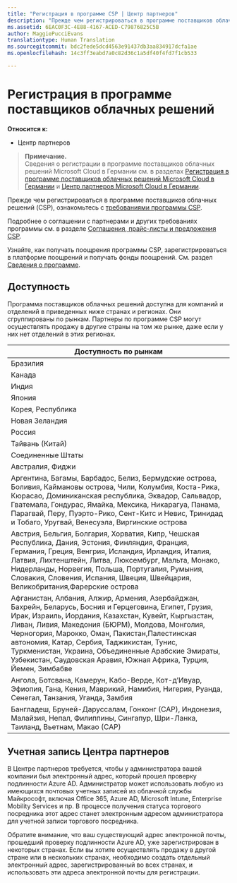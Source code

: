 ```yaml
---
title: "Регистрация в программе CSP | Центр партнеров"
description: "Прежде чем регистрироваться в программе поставщиков облачных решений, ознакомьтесь с требованиями программы CSP."
ms.assetid: 6EAC0F3C-4E88-4167-ACED-C79876825C5B
author: MaggiePucciEvans
translationtype: Human Translation
ms.sourcegitcommit: bdc2fede5dcd4563e91437db3aa834917dcfa1ae
ms.openlocfilehash: 14c3ff3eabd7a0c82d36c1a5df40f4fd7f1cb533

---
```


# Регистрация в программе поставщиков облачных решений

**Относится к:**

-  Центр партнеров

>**Примечание.**<br>
Сведения о регистрации в программе поставщиков облачных решений Microsoft Cloud в Германии см. в разделах [Регистрация в программе поставщиков облачных решений Microsoft Cloud в Германии](enroll-in-csp-for-microsoft-cloud-germany.md) и [Центр партнеров Microsoft Cloud в Германии](partner-center-for-microsoft-cloud-germany.md).

Прежде чем регистрироваться в программе поставщиков облачных решений (CSP), ознакомьтесь с [требованиями программы CSP]( http://go.microsoft.com/fwlink/p/?LinkId=617116).

Подробнее о соглашении с партнерами и других требованиях программы см. в разделе [Соглашения, прайс-листы и предложения CSP](csp-documents-and-learning-resources.md).

Узнайте, как получать поощрения программы CSP, зарегистрироваться в платформе поощрений и получать фонды поощрений. См. раздел [Сведения о программе](https://go.microsoft.com/fwlink/?linkid=831533).

## <a href="" id="markets"></a>Доступность


Программа поставщиков облачных решений доступна для компаний и отделений в приведенных ниже странах и регионах. Они сгруппированы по рынкам. Партнеры по программе CSP могут осуществлять продажу в другие страны на том же рынке, даже если у них нет отделений в этих регионах.

| Доступность по рынкам                                                                                                                                                                                                                                                                                                                                                                                                                 |
|----------------------------------------------------------------------------------------------------------------------------------------------------------------------------------------------------------------------------------------------------------------------------------------------------------------------------------------------------------------------------------------------------------------------------------------|
| Бразилия                                                                                                                                                                                                                                                                                                                                                                                                                                 |
| Канада                                                                                                                                                                                                                                                                                                                                                                                                                                 |
| Индия                                                                                                                                                                                                                                                                                                                                                                                                                                  |
| Япония                                                                                                                                                                                                                                                                                                                                                                                                                                  |
| Корея, Республика                                                                                                                                                                                                                                                                                                                                                                                                                                  |
| Новая Зеландия                                                                                                                                                                                                                                                                                                                                                                                                                            |
| Россия                                                                                                                                                                                                                                                                                                                                                                                                                                 |
| Тайвань (Китай)                                                                                                                                                                                                                                                                                                                                                                                                                                 |
| Соединенные Штаты                                                                                                                                                                                                                                                                                                                                                                                                                          |
| Австралия, Фиджи                                                                                                                                                                                                                                                                                                                                                                                                                        |
| Аргентина, Багамы, Барбадос, Белиз, Бермудские острова, Боливия, Каймановы острова, Чили, Колумбия, Коста-Рика, Кюрасао, Доминиканская республика, Эквадор, Сальвадор, Гватемала, Гондурас, Ямайка, Мексика, Никарагуа, Панама, Парагвай, Перу, Пуэрто-Рико, Сент-Китс и Невис, Тринидад и Тобаго, Уругвай, Венесуэла, Виргинские острова                                                                                                           |
| Австрия, Бельгия, Болгария, Хорватия, Кипр, Чешская Республика, Дания, Эстония, Финляндия, Франция, Германия, Греция, Венгрия, Исландия, Ирландия, Италия, Латвия, Лихтенштейн, Литва, Люксембург, Мальта, Монако, Нидерланды, Норвегия, Польша, Португалия, Румыния, Словакия, Словения, Испания, Швеция, Швейцария, Великобритания,Фарерские острова                                                                                          |
| Афганистан, Албания, Алжир, Армения, Азербайджан, Бахрейн, Беларусь, Босния и Герцеговина, Египет, Грузия, Ирак, Израиль, Иордания, Казахстан, Кувейт, Кыргызстан, Ливан, Ливия, Македония (БЮРМ), Молдова, Монголия, Черногория, Марокко, Оман, Пакистан,Палестинская автономия, Катар, Сербия, Таджикистан, Тунис, Туркменистан, Украина, Объединенные Арабские Эмираты, Узбекистан, Саудовская Аравия, Южная Африка, Турция, Йемен, Зимбабве |
| Ангола, Ботсвана, Камерун, Кабо-Верде, Кот-д’Ивуар, Эфиопия, Гана, Кения, Маврикий, Намибия, Нигерия, Руанда, Сенегал, Танзания, Уганда, Замбия                                                                                                                                                                                                                                                                                  |
| Бангладеш, Бруней-Даруссалам, Гонконг (САР), Индонезия, Малайзия, Непал, Филиппины, Сингапур, Шри-Ланка, Таиланд, Вьетнам, Макао (САР)                                                                                                                                                                                                                                                                                              |

 

## Учетная запись Центра партнеров


В Центре партнеров требуется, чтобы у администратора вашей компании был электронный адрес, который прошел проверку подлинности Azure AD. Администратор может использовать любую из имеющихся почтовых учетных записей из облачной службы Майкрософт, включая Office 365, Azure AD, Microsoft Intune, Enterprise Mobility Services и пр. В процессе получения статуса торгового посредника этот адрес станет электронным адресом администратора для учетной записи торгового посредника.

Обратите внимание, что ваш существующий адрес электронной почты, прошедший проверку подлинности Azure AD, уже зарегистрирован в некоторых странах. Если вы хотите осуществлять продажу в другой стране или в нескольких странах, необходимо создать отдельный электронный адрес, зарегистрированный во всех странах, и использовать эти адреса электронной почты для регистрации.

 

 






<!--HONumber=Jan17_HO2-->


